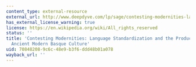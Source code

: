 ```yaml
---
content_type: external-resource
external_url: http://www.deepdyve.com/lp/sage/contesting-modernities-language-standardization-and-the-production-of-sNnGv5UtkI
has_external_license_warning: true
license: https://en.wikipedia.org/wiki/All_rights_reserved
status: ''
title: 'Contesting Modernities: Language Standardization and the Production of an
  Ancient Modern Basque Culture'
uid: 70848208-9c6c-48e9-b3f6-ddd48b01a078
wayback_url: ''
---
```

